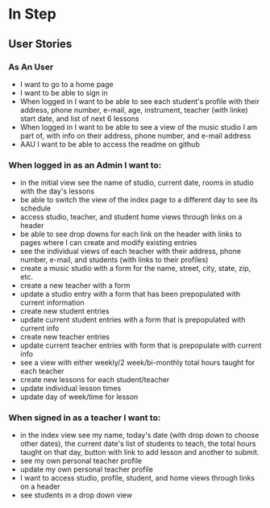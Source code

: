 # In Step

## User Stories

### As An User
-  I want to go to a home page
- I want to be able to sign in
- When logged in I want to be able to see each student's profile with their address, phone number, e-mail, age, instrument, teacher (with linke) start date, and list of next 6 lessons
- When logged in I want to be able to see a view of the music studio I am part of, with info on their address, phone number, and e-mail address
- AAU I want to be able to access the readme on github

### When logged in as an Admin I want to:

- in the initial view see the name of studio, current date, rooms in studio with the day's lessons
- be able to switch the view of the index page to a different day to see its schedule
- access studio, teacher, and student home views through links on a header
- be able to see drop downs for each link on the header with links to pages where I can create and modify existing entries
- see the individual views of each teacher with their address, phone number, e-mail, and students (with links to their profiles)
- create a music studio with a form for the name, street, city, state, zip, etc.
- create a new teacher with a form 
- update a studio entry with a form that has been prepopulated with current information
- create new student entries
- update current student entries with a form that is prepopulated with current info
- create new teacher entries
- update current teacher entries with form that is prepopulate with current info
- see a view with either weekly/2 week/bi-monthly total hours taught for each teacher 
- create new lessons for each student/teacher
- update individual lesson times
- update day of week/time for lesson

### When signed in as a teacher I want to:

- in the index view see my name, today's date (with drop down to choose other dates), the current date's list of students to teach, the total hours taught on that day, button with link to add lesson and another to submit.
- see my own personal teacher profile
- update my own personal teacher profile
- I want to access studio, profile, student, and home views through links on a header
- see students in a  drop down view

